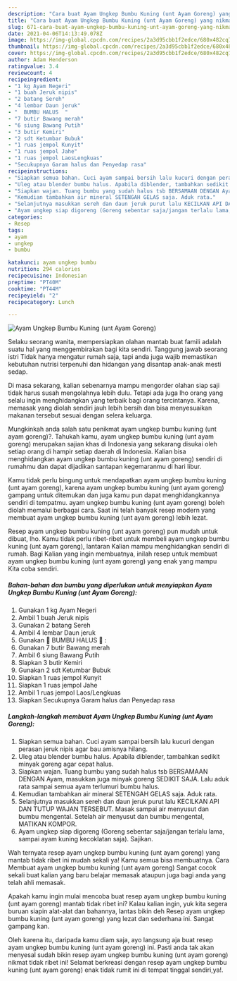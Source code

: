 ```yaml
---
description: "Cara buat Ayam Ungkep Bumbu Kuning (unt Ayam Goreng) yang nikmat Untuk Jualan"
title: "Cara buat Ayam Ungkep Bumbu Kuning (unt Ayam Goreng) yang nikmat Untuk Jualan"
slug: 671-cara-buat-ayam-ungkep-bumbu-kuning-unt-ayam-goreng-yang-nikmat-untuk-jualan
date: 2021-04-06T14:13:49.078Z
image: https://img-global.cpcdn.com/recipes/2a3d95cbb1f2edce/680x482cq70/ayam-ungkep-bumbu-kuning-unt-ayam-goreng-foto-resep-utama.jpg
thumbnail: https://img-global.cpcdn.com/recipes/2a3d95cbb1f2edce/680x482cq70/ayam-ungkep-bumbu-kuning-unt-ayam-goreng-foto-resep-utama.jpg
cover: https://img-global.cpcdn.com/recipes/2a3d95cbb1f2edce/680x482cq70/ayam-ungkep-bumbu-kuning-unt-ayam-goreng-foto-resep-utama.jpg
author: Adam Henderson
ratingvalue: 3.4
reviewcount: 4
recipeingredient:
- "1 kg Ayam Negeri"
- "1 buah Jeruk nipis"
- "2 batang Sereh"
- "4 lembar Daun jeruk"
- "  BUMBU HALUS  "
- "7 butir Bawang merah"
- "6 siung Bawang Putih"
- "3 butir Kemiri"
- "2 sdt Ketumbar Bubuk"
- "1 ruas jempol Kunyit"
- "1 ruas jempol Jahe"
- "1 ruas jempol LaosLengkuas"
- "Secukupnya Garam halus dan Penyedap rasa"
recipeinstructions:
- "Siapkan semua bahan. Cuci ayam sampai bersih lalu kucuri dengan perasan jeruk nipis agar bau amisnya hilang."
- "Uleg atau blender bumbu halus. Apabila diblender, tambahkan sedikit minyak goreng agar cepat halus."
- "Siapkan wajan. Tuang bumbu yang sudah halus tsb BERSAMAAN DENGAN Ayam, masukkan juga minyak goreng SEDIKIT SAJA. Lalu aduk rata sampai semua ayam terlumuri bumbu halus."
- "Kemudian tambahkan air mineral SETENGAH GELAS saja. Aduk rata."
- "Selanjutnya masukkan sereh dan daun jeruk purut lalu KECILKAN API DAN TUTUP WAJAN TERSEBUT. Masak sampai air menyusut dan bumbu mengental. Setelah air menyusut dan bumbu mengental, MATIKAN KOMPOR."
- "Ayam ungkep siap digoreng (Goreng sebentar saja/jangan terlalu lama, sampai ayam kuning kecoklatan saja). Sajikan."
categories:
- Resep
tags:
- ayam
- ungkep
- bumbu

katakunci: ayam ungkep bumbu 
nutrition: 294 calories
recipecuisine: Indonesian
preptime: "PT40M"
cooktime: "PT44M"
recipeyield: "2"
recipecategory: Lunch

---
```



![Ayam Ungkep Bumbu Kuning (unt Ayam Goreng)](https://img-global.cpcdn.com/recipes/2a3d95cbb1f2edce/680x482cq70/ayam-ungkep-bumbu-kuning-unt-ayam-goreng-foto-resep-utama.jpg)

Selaku seorang wanita, mempersiapkan olahan mantab buat famili adalah suatu hal yang menggembirakan bagi kita sendiri. Tanggung jawab seorang istri Tidak hanya mengatur rumah saja, tapi anda juga wajib memastikan kebutuhan nutrisi terpenuhi dan hidangan yang disantap anak-anak mesti sedap.

Di masa  sekarang, kalian sebenarnya mampu mengorder olahan siap saji tidak harus susah mengolahnya lebih dulu. Tetapi ada juga lho orang yang selalu ingin menghidangkan yang terbaik bagi orang tercintanya. Karena, memasak yang diolah sendiri jauh lebih bersih dan bisa menyesuaikan makanan tersebut sesuai dengan selera keluarga. 



Mungkinkah anda salah satu penikmat ayam ungkep bumbu kuning (unt ayam goreng)?. Tahukah kamu, ayam ungkep bumbu kuning (unt ayam goreng) merupakan sajian khas di Indonesia yang sekarang disukai oleh setiap orang di hampir setiap daerah di Indonesia. Kalian bisa menghidangkan ayam ungkep bumbu kuning (unt ayam goreng) sendiri di rumahmu dan dapat dijadikan santapan kegemaranmu di hari libur.

Kamu tidak perlu bingung untuk mendapatkan ayam ungkep bumbu kuning (unt ayam goreng), karena ayam ungkep bumbu kuning (unt ayam goreng) gampang untuk ditemukan dan juga kamu pun dapat menghidangkannya sendiri di tempatmu. ayam ungkep bumbu kuning (unt ayam goreng) boleh diolah memalui berbagai cara. Saat ini telah banyak resep modern yang membuat ayam ungkep bumbu kuning (unt ayam goreng) lebih lezat.

Resep ayam ungkep bumbu kuning (unt ayam goreng) pun mudah untuk dibuat, lho. Kamu tidak perlu ribet-ribet untuk membeli ayam ungkep bumbu kuning (unt ayam goreng), lantaran Kalian mampu menghidangkan sendiri di rumah. Bagi Kalian yang ingin membuatnya, inilah resep untuk membuat ayam ungkep bumbu kuning (unt ayam goreng) yang enak yang mampu Kita coba sendiri.

<!--inarticleads1-->

##### Bahan-bahan dan bumbu yang diperlukan untuk menyiapkan Ayam Ungkep Bumbu Kuning (unt Ayam Goreng):

1. Gunakan 1 kg Ayam Negeri
1. Ambil 1 buah Jeruk nipis
1. Gunakan 2 batang Sereh
1. Ambil 4 lembar Daun jeruk
1. Gunakan  🌿 BUMBU HALUS 🌿 :
1. Gunakan 7 butir Bawang merah
1. Ambil 6 siung Bawang Putih
1. Siapkan 3 butir Kemiri
1. Gunakan 2 sdt Ketumbar Bubuk
1. Siapkan 1 ruas jempol Kunyit
1. Siapkan 1 ruas jempol Jahe
1. Ambil 1 ruas jempol Laos/Lengkuas
1. Siapkan Secukupnya Garam halus dan Penyedap rasa




<!--inarticleads2-->

##### Langkah-langkah membuat Ayam Ungkep Bumbu Kuning (unt Ayam Goreng):

1. Siapkan semua bahan. Cuci ayam sampai bersih lalu kucuri dengan perasan jeruk nipis agar bau amisnya hilang.
1. Uleg atau blender bumbu halus. Apabila diblender, tambahkan sedikit minyak goreng agar cepat halus.
1. Siapkan wajan. Tuang bumbu yang sudah halus tsb BERSAMAAN DENGAN Ayam, masukkan juga minyak goreng SEDIKIT SAJA. Lalu aduk rata sampai semua ayam terlumuri bumbu halus.
1. Kemudian tambahkan air mineral SETENGAH GELAS saja. Aduk rata.
1. Selanjutnya masukkan sereh dan daun jeruk purut lalu KECILKAN API DAN TUTUP WAJAN TERSEBUT. Masak sampai air menyusut dan bumbu mengental. Setelah air menyusut dan bumbu mengental, MATIKAN KOMPOR.
1. Ayam ungkep siap digoreng (Goreng sebentar saja/jangan terlalu lama, sampai ayam kuning kecoklatan saja). Sajikan.




Wah ternyata resep ayam ungkep bumbu kuning (unt ayam goreng) yang mantab tidak ribet ini mudah sekali ya! Kamu semua bisa membuatnya. Cara Membuat ayam ungkep bumbu kuning (unt ayam goreng) Sangat cocok sekali buat kalian yang baru belajar memasak ataupun juga bagi anda yang telah ahli memasak.

Apakah kamu ingin mulai mencoba buat resep ayam ungkep bumbu kuning (unt ayam goreng) mantab tidak ribet ini? Kalau kalian ingin, yuk kita segera buruan siapin alat-alat dan bahannya, lantas bikin deh Resep ayam ungkep bumbu kuning (unt ayam goreng) yang lezat dan sederhana ini. Sangat gampang kan. 

Oleh karena itu, daripada kamu diam saja, ayo langsung aja buat resep ayam ungkep bumbu kuning (unt ayam goreng) ini. Pasti anda tak akan menyesal sudah bikin resep ayam ungkep bumbu kuning (unt ayam goreng) nikmat tidak ribet ini! Selamat berkreasi dengan resep ayam ungkep bumbu kuning (unt ayam goreng) enak tidak rumit ini di tempat tinggal sendiri,ya!.

